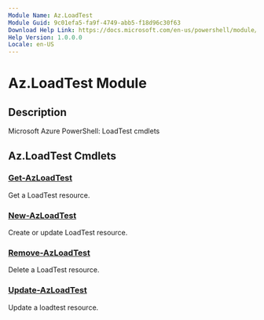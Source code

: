 ```yaml
---
Module Name: Az.LoadTest
Module Guid: 9c01efa5-fa9f-4749-abb5-f18d96c30f63
Download Help Link: https://docs.microsoft.com/en-us/powershell/module/az.loadtest
Help Version: 1.0.0.0
Locale: en-US
---
```


# Az.LoadTest Module
## Description
Microsoft Azure PowerShell: LoadTest cmdlets

## Az.LoadTest Cmdlets
### [Get-AzLoadTest](Get-AzLoadTest.md)
Get a LoadTest resource.

### [New-AzLoadTest](New-AzLoadTest.md)
Create or update LoadTest resource.

### [Remove-AzLoadTest](Remove-AzLoadTest.md)
Delete a LoadTest resource.

### [Update-AzLoadTest](Update-AzLoadTest.md)
Update a loadtest resource.

